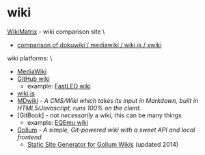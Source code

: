 # wiki

[WikiMatrix](https://www.wikimatrix.org/) - wiki comparison site \
- [comparison of dokuwiki / mediawiki / wiki.js / xwiki](https://www.wikimatrix.org/compare/dokuwiki+mediawiki+wiki-js+xwiki)

wiki platforms: \
- [MediaWiki](https://www.mediawiki.org/wiki/MediaWiki)
- [GitHub wiki](https://docs.github.com/en/github/building-a-strong-community/documenting-your-project-with-wikis)
  - example: [FastLED wiki](https://github.com/FastLED/FastLED/wiki/Overview)
- [wiki.js](https://wiki.js.org/)
- [MDwiki](https://dynalon.github.io/mdwiki/#!index.md) - *A CMS/Wiki which takes its input in Markdown, built in HTML5/Javascript, runs 100% on the client.*
- [GitBook] - not _necessarily_ a wiki, this can be many things
  - example: [EQEmu wiki](https://eqemu.gitbook.io/server/)
- [Gollum](https://github.com/gollum/gollum) - *A simple, Git-powered wiki with a sweet API and local frontend.* 
  - [Static Site Generator for Gollum Wikis](https://github.com/dreverri/gollum-site) (updated 2014)
